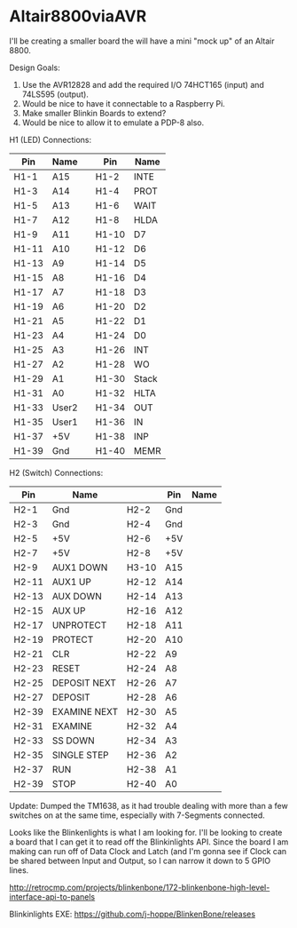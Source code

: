 # Altair8800viaAVR
I'll be creating a smaller board the will have a mini "mock up" of an Altair 8800.

Design Goals:
1. Use the AVR12828 and add the required I/O 74HCT165 (input) and 74LS595 (output).
1. Would be nice to have it connectable to a Raspberry Pi.
1. Make smaller Blinkin Boards to extend?
1. Would be nice to allow it to emulate a PDP-8 also.

H1 (LED) Connections:

| Pin | Name |  | Pin | Name |
|-----|------|---|-----|------|
|H1-1 |A15| |H1-2 | INTE |
|H1-3 |A14| |H1-4 | PROT |
|H1-5 |A13| |H1-6 | WAIT |
|H1-7 |A12| |H1-8 | HLDA |
|H1-9 |A11| |H1-10 | D7 |
|H1-11 |A10| |H1-12 | D6 |
|H1-13 |A9| |H1-14 | D5 |
|H1-15 |A8| |H1-16 | D4 |
|H1-17 |A7| |H1-18 | D3 |
|H1-19 |A6| |H1-20 | D2 |
|H1-21 |A5| |H1-22 | D1 |
|H1-23 |A4| |H1-24 | D0 |
|H1-25 |A3| |H1-26 | INT |
|H1-27 |A2| |H1-28 | WO |
|H1-29 |A1| |H1-30 | Stack |
|H1-31 |A0| |H1-32 | HLTA |
|H1-33 |User2| |H1-34 | OUT |
|H1-35 |User1| |H1-36 | IN |
|H1-37 |+5V| |H1-38 | INP |
|H1-39 |Gnd| |H1-40 | MEMR |

H2 (Switch) Connections:

| Pin | Name |  | Pin | Name |
|-----|------|---|-----|------|
|H2-1 |Gnd|H2-2 |Gnd|
|H2-3 |Gnd|H2-4 |Gnd|
|H2-5 |+5V|H2-6 |+5V|
|H2-7 |+5V|H2-8 |+5V|
|H2-9 |AUX1 DOWN|H3-10 |A15|
|H2-11 |AUX1 UP|H2-12 |A14|
|H2-13 |AUX DOWN|H2-14 |A13|
|H2-15 |AUX UP|H2-16 |A12|
|H2-17 |UNPROTECT|H2-18 |A11|
|H2-19 |PROTECT|H2-20 |A10|
|H2-21 |CLR|H2-22 |A9|
|H2-23 |RESET|H2-24 |A8|
|H2-25 |DEPOSIT NEXT|H2-26 |A7|
|H2-27 |DEPOSIT|H2-28 |A6|
|H2-39 |EXAMINE NEXT|H2-30 |A5|
|H2-31 |EXAMINE|H2-32 |A4|
|H2-33 |SS DOWN|H2-34 |A3|
|H2-35 |SINGLE STEP|H2-36 |A2|
|H2-37 |RUN|H2-38 |A1|
|H2-39 |STOP|H2-40 |A0|

Update: Dumped the TM1638, as it had trouble dealing with more than a few switches on at the same time, especially with 7-Segments
connected. 



Looks like the Blinkenlights is what I am looking for. I'll be looking to create a board that I can get it to read off the
Blinkinlights API. Since the board I am making can run off of Data Clock and Latch (and I'm gonna see if Clock can be shared between
Input and Output, so I can narrow it down to 5 GPIO lines.

http://retrocmp.com/projects/blinkenbone/172-blinkenbone-high-level-interface-api-to-panels

Blinkinlights EXE:
https://github.com/j-hoppe/BlinkenBone/releases
